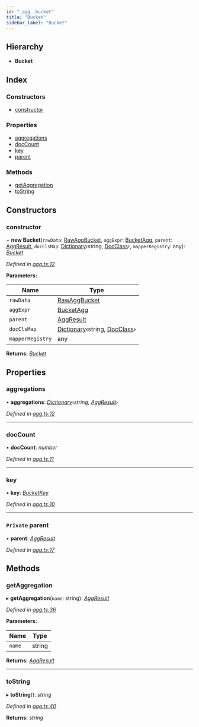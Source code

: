 ```yaml
---
id: "_agg_.bucket"
title: "Bucket"
sidebar_label: "Bucket"
---
```


## Hierarchy

* **Bucket**

## Index

### Constructors

* [constructor](_agg_.bucket.md#constructor)

### Properties

* [aggregations](_agg_.bucket.md#aggregations)
* [docCount](_agg_.bucket.md#doccount)
* [key](_agg_.bucket.md#key)
* [parent](_agg_.bucket.md#private-parent)

### Methods

* [getAggregation](_agg_.bucket.md#getaggregation)
* [toString](_agg_.bucket.md#tostring)

## Constructors

###  constructor

\+ **new Bucket**(`rawData`: [RawAggBucket](../modules/_types_.md#rawaggbucket), `aggExpr`: [BucketAgg](_agg_.bucketagg.md), `parent`: [AggResult](_agg_.aggresult.md), `docClsMap`: [Dictionary](../modules/_types_.md#dictionary)‹string, [DocClass](../modules/_document_.md#docclass)›, `mapperRegistry`: any): *[Bucket](_agg_.bucket.md)*

*Defined in [agg.ts:12](https://github.com/kindritskyiMax/elasticmagic-js/blob/34d4703/src/agg.ts#L12)*

**Parameters:**

Name | Type |
------ | ------ |
`rawData` | [RawAggBucket](../modules/_types_.md#rawaggbucket) |
`aggExpr` | [BucketAgg](_agg_.bucketagg.md) |
`parent` | [AggResult](_agg_.aggresult.md) |
`docClsMap` | [Dictionary](../modules/_types_.md#dictionary)‹string, [DocClass](../modules/_document_.md#docclass)› |
`mapperRegistry` | any |

**Returns:** *[Bucket](_agg_.bucket.md)*

## Properties

###  aggregations

• **aggregations**: *[Dictionary](../modules/_types_.md#dictionary)‹string, [AggResult](_agg_.aggresult.md)›*

*Defined in [agg.ts:12](https://github.com/kindritskyiMax/elasticmagic-js/blob/34d4703/src/agg.ts#L12)*

___

###  docCount

• **docCount**: *number*

*Defined in [agg.ts:11](https://github.com/kindritskyiMax/elasticmagic-js/blob/34d4703/src/agg.ts#L11)*

___

###  key

• **key**: *[BucketKey](../modules/_agg_.md#bucketkey)*

*Defined in [agg.ts:10](https://github.com/kindritskyiMax/elasticmagic-js/blob/34d4703/src/agg.ts#L10)*

___

### `Private` parent

• **parent**: *[AggResult](_agg_.aggresult.md)*

*Defined in [agg.ts:17](https://github.com/kindritskyiMax/elasticmagic-js/blob/34d4703/src/agg.ts#L17)*

## Methods

###  getAggregation

▸ **getAggregation**(`name`: string): *[AggResult](_agg_.aggresult.md)*

*Defined in [agg.ts:36](https://github.com/kindritskyiMax/elasticmagic-js/blob/34d4703/src/agg.ts#L36)*

**Parameters:**

Name | Type |
------ | ------ |
`name` | string |

**Returns:** *[AggResult](_agg_.aggresult.md)*

___

###  toString

▸ **toString**(): *string*

*Defined in [agg.ts:40](https://github.com/kindritskyiMax/elasticmagic-js/blob/34d4703/src/agg.ts#L40)*

**Returns:** *string*
